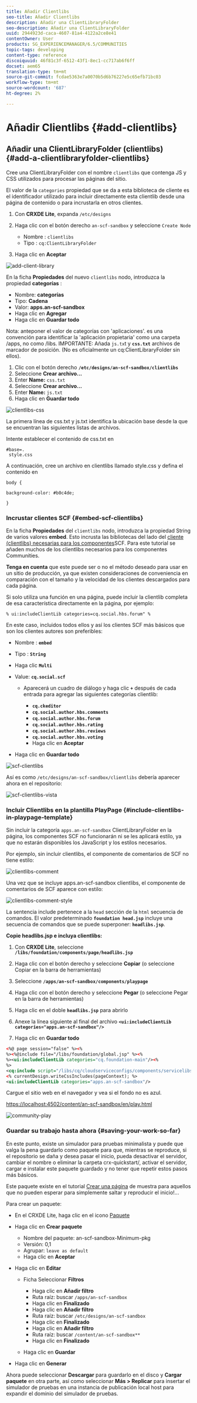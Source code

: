 ```yaml
---
title: Añadir Clientlibs
seo-title: Añadir Clientlibs
description: Añadir una ClientLibraryFolder
seo-description: Añadir una ClientLibraryFolder
uuid: 2944923d-caca-4607-81a4-4122a2ce8e41
contentOwner: User
products: SG_EXPERIENCEMANAGER/6.5/COMMUNITIES
topic-tags: developing
content-type: reference
discoiquuid: 46f81c3f-6512-43f1-8ec1-cc717ab6f6ff
docset: aem65
translation-type: tm+mt
source-git-commit: fcdae5363e7a0070b5d6b76227e5c65efb71bc03
workflow-type: tm+mt
source-wordcount: '687'
ht-degree: 2%

---
```



# Añadir Clientlibs {#add-clientlibs}

## Añadir una ClientLibraryFolder (clientlibs) {#add-a-clientlibraryfolder-clientlibs}

Cree una ClientLibraryFolder con el nombre `clientlibs` que contenga JS y CSS utilizados para procesar las páginas del sitio.

El valor de la `categories` propiedad que se da a esta biblioteca de cliente es el identificador utilizado para incluir directamente esta clientlib desde una página de contenido o para incrustarla en otros clientes.

1. Con **CRXDE Lite**, expanda `/etc/designs`

1. Haga clic con el botón derecho `an-scf-sandbox` y seleccione `Create Node`

   * Nombre : `clientlibs`
   * Tipo : `cq:ClientLibraryFolder`

1. Haga clic en **Aceptar**

![add-client-library](assets/add-client-library.png)

En la ficha **Propiedades** del nuevo `clientlibs` nodo, introduzca la propiedad **categorías** :

* Nombre: **categorías**
* Tipo: **Cadena**
* Valor: **apps.an-scf-sandbox**
* Haga clic en **Agregar**
* Haga clic en **Guardar todo**

Nota: anteponer el valor de categorías con &#39;aplicaciones&#39;. es una convención para identificar la &#39;aplicación propietaria&#39; como una carpeta /apps, no como /libs.  IMPORTANTE: Añada `js.tx`t y **`css.txt`** archivos de marcador de posición. (No es oficialmente un cq:ClientLibraryFolder sin ellos).

1. Clic con el botón derecho **`/etc/designs/an-scf-sandbox/clientlibs`**
1. Seleccione **Crear archivo...**
1. Enter **Name:** `css.txt`
1. Seleccione **Crear archivo...**
1. Enter **Name:** `js.txt`
1. Haga clic en **Guardar todo**

![clientlibs-css](assets/clientlibs-css.png)

La primera línea de css.txt y js.txt identifica la ubicación base desde la que se encuentran las siguientes listas de archivos.

Intente establecer el contenido de css.txt en

```
#base=.
 style.css
```

A continuación, cree un archivo en clientlibs llamado style.css y defina el contenido en

`body {`

`background-color: #b0c4de;`

`}`

### Incrustar clientes SCF {#embed-scf-clientlibs}

En la ficha **Propiedades** del `clientlibs` nodo, introduzca la propiedad String de varios valores **embed**. Esto incrusta las bibliotecas del lado del [cliente (clientlibs) necesarias para los componentes](/help/communities/client-customize.md#clientlibs-for-scf)SCF. Para este tutorial se añaden muchos de los clientlibs necesarios para los componentes Communities.

**Tenga en cuenta** que este puede ser o no el método deseado para usar en un sitio de producción, ya que existen consideraciones de conveniencia en comparación con el tamaño y la velocidad de los clientes descargados para cada página.

Si solo utiliza una función en una página, puede incluir la clientlib completa de esa característica directamente en la página, por ejemplo:

`% ui:includeClientLib categories=cq.social.hbs.forum" %`

En este caso, incluidos todos ellos y así los clientes SCF más básicos que son los clientes autores son preferibles:

* Nombre : **`embed`**
* Tipo : **`String`**
* Haga clic **`Multi`**
* Value: **`cq.social.scf`**

   * Aparecerá un cuadro de diálogo y haga clic **`+`** después de cada entrada para agregar las siguientes categorías clientlib:

      * **`cq.ckeditor`**
      * **`cq.social.author.hbs.comments`**
      * **`cq.social.author.hbs.forum`**
      * **`cq.social.author.hbs.rating`**
      * **`cq.social.author.hbs.reviews`**
      * **`cq.social.author.hbs.voting`**
      * Haga clic en **Aceptar**

* Haga clic en **Guardar todo**

![scf-clientlibs](assets/scf-clientlibs.png)

Así es como `/etc/designs/an-scf-sandbox/clientlibs` debería aparecer ahora en el repositorio:

![scf-clientlibs-vista](assets/scf-clientlibs1.png)

### Incluir Clientlibs en la plantilla PlayPage {#include-clientlibs-in-playpage-template}

Sin incluir la categoría `apps.an-scf-sandbox` ClientLibraryFolder en la página, los componentes SCF no funcionarán ni se les aplicará estilo, ya que no estarán disponibles los JavaScript y los estilos necesarios.

Por ejemplo, sin incluir clientlibs, el componente de comentarios de SCF no tiene estilo:

![clientlibs-comment](assets/clientlibs-comment.png)

Una vez que se incluye apps.an-scf-sandbox clientlibs, el componente de comentarios de SCF aparece con estilo:

![clientlibs-comment-style](assets/clientlibs-comment1.png)

La sentencia include pertenece a la `head` sección de la `html` secuencia de comandos. El valor predeterminado **`foundation head.jsp`** incluye una secuencia de comandos que se puede superponer: **`headlibs.jsp`**.

**Copie headlibs.jsp e incluya clientlibs:**

1. Con **CRXDE Lite**, seleccione **`/libs/foundation/components/page/headlibs.jsp`**

1. Haga clic con el botón derecho y seleccione **Copiar** (o seleccione Copiar en la barra de herramientas)
1. Seleccione **`/apps/an-scf-sandbox/components/playpage`**
1. Haga clic con el botón derecho y seleccione **Pegar** (o seleccione Pegar en la barra de herramientas)
1. Haga clic en el doble **`headlibs.jsp`** para abrirlo
1. Anexe la línea siguiente al final del archivo
   **`<ui:includeClientLib categories="apps.an-scf-sandbox"/>`**

1. Haga clic en **Guardar todo**

```xml
<%@ page session="false" %><%
%><%@include file="/libs/foundation/global.jsp" %><%
%><ui:includeClientLib categories="cq.foundation-main"/><%
%>
<cq:include script="/libs/cq/cloudserviceconfigs/components/servicelibs/servicelibs.jsp"/>
<% currentDesign.writeCssIncludes(pageContext); %>
<ui:includeClientLib categories="apps.an-scf-sandbox"/>
```

Cargue el sitio web en el navegador y vea si el fondo no es azul.

[https://localhost:4502/content/an-scf-sandbox/en/play.html](https://localhost:4502/content/an-scf-sandbox/en/play.html)

![community-play](assets/community-play.png)

### Guardar su trabajo hasta ahora {#saving-your-work-so-far}

En este punto, existe un simulador para pruebas minimalista y puede que valga la pena guardarlo como paquete para que, mientras se reproduce, si el repositorio se daña y desea pasar el inicio, pueda desactivar el servidor, cambiar el nombre o eliminar la carpeta crx-quickstart/, activar el servidor, cargar e instalar este paquete guardado y no tener que repetir estos pasos más básicos.

Este paquete existe en el tutorial [Crear una página](/help/communities/create-sample-page.md) de muestra para aquellos que no pueden esperar para simplemente saltar y reproducir el inicio!...

Para crear un paquete:

* En el CRXDE Lite, haga clic en el icono [Paquete](https://localhost:4502/crx/packmgr/)
* Haga clic en **Crear paquete**

   * Nombre del paquete: an-scf-sandbox-Minimum-pkg
   * Versión: 0,1
   * Agrupar: `leave as default`
   * Haga clic en **Aceptar**

* Haga clic en **Editar**

   * Ficha Seleccionar **Filtros**

      * Haga clic en **Añadir filtro**
      * Ruta raíz: buscar `/apps/an-scf-sandbox`
      * Haga clic en **Finalizado**
      * Haga clic en **Añadir filtro**
      * Ruta raíz: buscar `/etc/designs/an-scf-sandbox`
      * Haga clic en **Finalizado**
      * Haga clic en **Añadir filtro**
      * Ruta raíz: buscar `/content/an-scf-sandbox**`
      * Haga clic en **Finalizado**
   * Haga clic en **Guardar**


* Haga clic en **Generar**

Ahora puede seleccionar **Descargar** para guardarlo en el disco y **Cargar paquete** en otra parte, así como seleccionar **Más > Replicar** para insertar el simulador de pruebas en una instancia de publicación local host para expandir el dominio del simulador de pruebas.